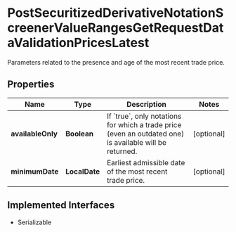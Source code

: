 

# PostSecuritizedDerivativeNotationScreenerValueRangesGetRequestDataValidationPricesLatest

Parameters related to the presence and age of the most recent trade price.

## Properties

Name | Type | Description | Notes
------------ | ------------- | ------------- | -------------
**availableOnly** | **Boolean** | If &#x60;true&#x60;, only notations for which a trade price (even an outdated one) is available will be returned. |  [optional]
**minimumDate** | **LocalDate** | Earliest admissible date of the most recent trade price. |  [optional]


## Implemented Interfaces

* Serializable



